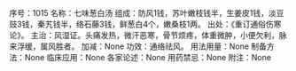 序号：1015
名称：七味葱白汤
组成：防风1钱，苏叶嫩枝钱半，生姜皮1钱，淡豆豉3钱，秦艽钱半，络石藤3钱，鲜葱白4个，嫩桑枝1两。
出处：《重订通俗伤寒论》。
主治：风湿证。头痛发热，微汗恶寒，骨节烦疼，体重微肿，小便欠利，脉来浮缓，属风胜者。
加减：None
功效：通络祛风。
用法用量：None
制备方法：None
临床应用：None
各家论述：None
用药禁忌：None
附注：None
